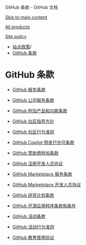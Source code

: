 GitHub 条款 - GitHub 文档

[Skip to main content](#main-content)

[All products](/zh)

[Site policy](/site-policy)

* [站点政策](/zh/site-policy)/
* [GitHub 条款](/zh/site-policy/github-terms)

GitHub 条款
==========

* [GitHub 服务条款](/zh/site-policy/github-terms/github-terms-of-service)

* [GitHub 公司服务条款](/zh/site-policy/github-terms/github-corporate-terms-of-service)

* [GitHub 附加产品和功能条款](/zh/site-policy/github-terms/github-terms-for-additional-products-and-features)

* [GitHub 社区指导方针](/zh/site-policy/github-terms/github-community-guidelines)

* [GitHub 社区行为准则](/zh/site-policy/github-terms/github-community-code-of-conduct)

* [GitHub Copilot 预发行许可条款](/zh/site-policy/github-terms/github-copilot-pre-release-license-terms)

* [GitHub 赞助商附加条款](/zh/site-policy/github-terms/github-sponsors-additional-terms)

* [GitHub 注册开发人员协议](/zh/site-policy/github-terms/github-registered-developer-agreement)

* [GitHub Marketplace 服务条款](/zh/site-policy/github-terms/github-marketplace-terms-of-service)

* [GitHub Marketplace 开发人员协议](/zh/site-policy/github-terms/github-marketplace-developer-agreement)

* [GitHub 研究计划条款](/zh/site-policy/github-terms/github-research-program-terms)

* [GitHub 开源应用程序条款和条件](/zh/site-policy/github-terms/github-open-source-applications-terms-and-conditions)

* [GitHub 活动条款](/zh/site-policy/github-terms/github-event-terms)

* [GitHub 活动行为准则](/zh/site-policy/github-terms/github-event-code-of-conduct)

* [GitHub 教育使用协议](/zh/site-policy/github-terms/github-educational-use-agreement)

